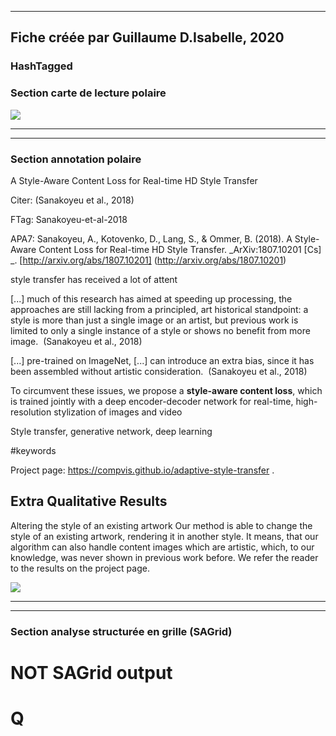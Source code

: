 
----
Fiche créée par Guillaume D.Isabelle, 2020 
---- 

### HashTagged 


### Section carte de lecture polaire
![](24cd8985-2a1c-42fe-b2ca-91da54d141f1)



----

----

### Section annotation polaire
A Style-Aware Content Loss for Real-time HD Style Transfer



Citer: (Sanakoyeu et al., 2018)

FTag: Sanakoyeu-et-al-2018

APA7: Sanakoyeu, A., Kotovenko, D., Lang, S., & Ommer, B. (2018). A Style-Aware Content Loss for Real-time HD Style Transfer. _ArXiv:1807.10201 [Cs] _. [http://arxiv.org/abs/1807.10201] (http://arxiv.org/abs/1807.10201)



style transfer has received a lot of attent



 [...] much of this research has aimed at speeding up processing, the approaches are still lacking from a principled, art historical standpoint: a style is more than just a single image or an artist, but previous work is limited to only a single instance of a style or shows no benefit from more image.  (Sanakoyeu et al., 2018)



 [...] pre-trained on ImageNet, [...] can introduce an extra bias, since it has been assembled without artistic consideration.  (Sanakoyeu et al., 2018)



To circumvent these issues, we propose a **style-aware content loss**, which is trained jointly with a deep encoder-decoder network for real-time, high-resolution stylization of images and video



Style transfer, generative network, deep learning

#keywords



Project page: https://compvis.github.io/adaptive-style-transfer .



Extra Qualitative Results
-------------------------

Altering the style of an existing artwork Our method is able to change the style of an existing artwork, rendering it in another style. It means, that our algorithm can also handle content images which are artistic, which, to our knowledge, was never shown in previous work before. We refer the reader to the results on the project page.





![](15yTyjzg8QNRaNys8Kwi.png)






----

----



### Section analyse structurée en grille (SAGrid)


# NOT SAGrid output

# Q

